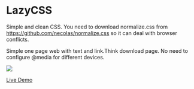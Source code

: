 # LazyCSS
Simple and clean CSS.
You need to download normalize.css from https://github.com/necolas/normalize.css
so it can deal with browser conflicts.

Simple one page web with text and link.Think download page. No need to configure @media for different devices.

<img src="http://1.bp.blogspot.com/-mnwjuHB9dHs/Vcms0p96WRI/AAAAAAAAAAg/QGCovUeROMo/s1600/lazycss.png"/>

<a href="http://mylaksa.orgfree.com/index.html" target="_blank">Live Demo</a>
